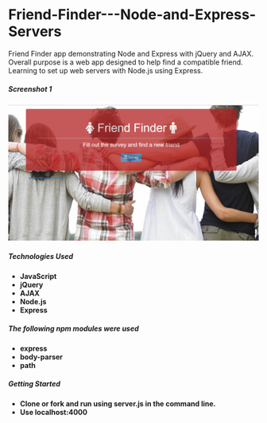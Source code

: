 # Friend-Finder---Node-and-Express-Servers

Friend Finder app demonstrating Node and Express with jQuery and AJAX.
Overall purpose is a web app designed to help find a compatible friend.
Learning to set up web servers with Node.js using Express.

##### Screenshot 1
![Friend Finder](/images-readme/home.PNG?raw=true)

##### Technologies Used
* **JavaScript**
* **jQuery**
* **AJAX**
* **Node.js**
* **Express**

##### The following npm modules were used
* **express**
* **body-parser**
* **path**

##### Getting Started
* **Clone or fork and run using server.js in the command line.**
* **Use localhost:4000**
